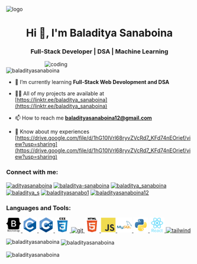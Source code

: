 
![logo](https://github.com/Baladityasanaboina/Baladityasanaboina/blob/main/github2.png)
<h1 align="center">Hi 👋, I'm Baladitya Sanaboina</h1>
<h3 align="center">Full-Stack Developer | DSA | Machine Learning</h3>

<img align="right" alt= "coding" width = "400" src = "https://camo.githubusercontent.com/c1dcb74cc1c1835b1d716f5051499a2814c683c806b15f04b0eba492863703e9/68747470733a2f2f63646e2e6472696262626c652e636f6d2f75736572732f3733303730332f73637265656e73686f74732f363538313234332f6176656e746f2e676966"/>
<p align="left"> <img src="https://komarev.com/ghpvc/?username=baladityasanaboina&label=Profile%20views&color=0e75b6&style=flat" alt="baladityasanaboina" /> </p>

- 🌱 I’m currently learning **Full-Stack Web Devolopment and DSA**

- 👨‍💻 All of my projects are available at [https://linktr.ee/baladitya_sanaboina](https://linktr.ee/baladitya_sanaboina)

- 📫 How to reach me **baladityasanaboina12@gmail.com**

- 📄 Know about my experiences [https://drive.google.com/file/d/1hG10IVrl68ryvZVcRd7_KFd74nEOrief/view?usp=sharing](https://drive.google.com/file/d/1hG10IVrl68ryvZVcRd7_KFd74nEOrief/view?usp=sharing)

<h3 align="left">Connect with me:</h3>
<p align="left">
<a href="https://twitter.com/adityasanaboina" target="blank"><img align="center" src="https://raw.githubusercontent.com/rahuldkjain/github-profile-readme-generator/master/src/images/icons/Social/twitter.svg" alt="adityasanaboina" height="30" width="40" /></a>
<a href="https://linkedin.com/in/baladitya-sanaboina" target="blank"><img align="center" src="https://raw.githubusercontent.com/rahuldkjain/github-profile-readme-generator/master/src/images/icons/Social/linked-in-alt.svg" alt="baladitya-sanaboina" height="30" width="40" /></a>
<a href="https://instagram.com/baladitya_sanaboina" target="blank"><img align="center" src="https://raw.githubusercontent.com/rahuldkjain/github-profile-readme-generator/master/src/images/icons/Social/instagram.svg" alt="baladitya_sanaboina" height="30" width="40" /></a>
<a href="https://www.codechef.com/users/baladitya_s" target="blank"><img align="center" src="https://cdn.jsdelivr.net/npm/simple-icons@3.1.0/icons/codechef.svg" alt="baladitya_s" height="30" width="40" /></a>
<a href="https://www.hackerrank.com/baladityasanabo1" target="blank"><img align="center" src="https://raw.githubusercontent.com/rahuldkjain/github-profile-readme-generator/master/src/images/icons/Social/hackerrank.svg" alt="baladityasanabo1" height="30" width="40" /></a>
<a href="https://www.leetcode.com/baladityasanaboina12" target="blank"><img align="center" src="https://raw.githubusercontent.com/rahuldkjain/github-profile-readme-generator/master/src/images/icons/Social/leet-code.svg" alt="baladityasanaboina12" height="30" width="40" /></a>
</p>

<h3 align="left">Languages and Tools:</h3>
<p align="left"> <a href="https://getbootstrap.com" target="_blank" rel="noreferrer"> <img src="https://raw.githubusercontent.com/devicons/devicon/master/icons/bootstrap/bootstrap-plain-wordmark.svg" alt="bootstrap" width="40" height="40"/> </a> <a href="https://www.cprogramming.com/" target="_blank" rel="noreferrer"> <img src="https://raw.githubusercontent.com/devicons/devicon/master/icons/c/c-original.svg" alt="c" width="40" height="40"/> </a> <a href="https://www.w3schools.com/cpp/" target="_blank" rel="noreferrer"> <img src="https://raw.githubusercontent.com/devicons/devicon/master/icons/cplusplus/cplusplus-original.svg" alt="cplusplus" width="40" height="40"/> </a> <a href="https://www.w3schools.com/css/" target="_blank" rel="noreferrer"> <img src="https://raw.githubusercontent.com/devicons/devicon/master/icons/css3/css3-original-wordmark.svg" alt="css3" width="40" height="40"/> </a> <a href="https://git-scm.com/" target="_blank" rel="noreferrer"> <img src="https://www.vectorlogo.zone/logos/git-scm/git-scm-icon.svg" alt="git" width="40" height="40"/> </a> <a href="https://www.w3.org/html/" target="_blank" rel="noreferrer"> <img src="https://raw.githubusercontent.com/devicons/devicon/master/icons/html5/html5-original-wordmark.svg" alt="html5" width="40" height="40"/> </a> <a href="https://developer.mozilla.org/en-US/docs/Web/JavaScript" target="_blank" rel="noreferrer"> <img src="https://raw.githubusercontent.com/devicons/devicon/master/icons/javascript/javascript-original.svg" alt="javascript" width="40" height="40"/> </a> <a href="https://www.mysql.com/" target="_blank" rel="noreferrer"> <img src="https://raw.githubusercontent.com/devicons/devicon/master/icons/mysql/mysql-original-wordmark.svg" alt="mysql" width="40" height="40"/> </a> <a href="https://www.python.org" target="_blank" rel="noreferrer"> <img src="https://raw.githubusercontent.com/devicons/devicon/master/icons/python/python-original.svg" alt="python" width="40" height="40"/> </a> <a href="https://reactjs.org/" target="_blank" rel="noreferrer"> <img src="https://raw.githubusercontent.com/devicons/devicon/master/icons/react/react-original-wordmark.svg" alt="react" width="40" height="40"/> </a> <a href="https://tailwindcss.com/" target="_blank" rel="noreferrer"> <img src="https://www.vectorlogo.zone/logos/tailwindcss/tailwindcss-icon.svg" alt="tailwind" width="40" height="40"/> </a> </p>

<p><img align="left" src="https://github-readme-stats.vercel.app/api/top-langs?username=baladityasanaboina&show_icons=true&locale=en&layout=compact" alt="baladityasanaboina" /></p>

<p>&nbsp;<img align="center" src="https://github-readme-stats.vercel.app/api?username=baladityasanaboina&show_icons=true&locale=en" alt="baladityasanaboina" /></p>

<p><img align="center" src="https://github-readme-streak-stats.herokuapp.com/?user=baladityasanaboina&" alt="baladityasanaboina" /></p>
